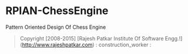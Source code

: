 # RPIAN-ChessEngine 
Pattern Oriented Design Of Chess Engine

> Copyright [2008-2015]  [Rajesh Patkar Institute Of Software Engg.!] (http://www.rajeshpatkar.com)  :  construction_worker :
